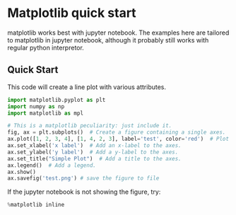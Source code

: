# Matplotlib quick start

matplotlib works best with jupyter notebook. The examples here are tailored to matplotlib in jupyter notebook, although it probably still works with regular python interpretor.

## Quick Start

This code will create a line plot with various attributes.

```python
import matplotlib.pyplot as plt
import numpy as np
import matplotlib as mpl

# This is a matplotlib peculiarity: just include it.
fig, ax = plt.subplots()  # Create a figure containing a single axes.
ax.plot([1, 2, 3, 4], [1, 4, 2, 3], label='test', color='red')  # Plot some data on the axes.
ax.set_xlabel('x label')  # Add an x-label to the axes.
ax.set_ylabel('y label')  # Add a y-label to the axes.
ax.set_title("Simple Plot")  # Add a title to the axes.
ax.legend()  # Add a legend.
ax.show()
ax.savefig('test.png') # save the figure to file
```

If the jupyter notebook is not showing the figure, try: 

```python
%matplotlib inline
```
